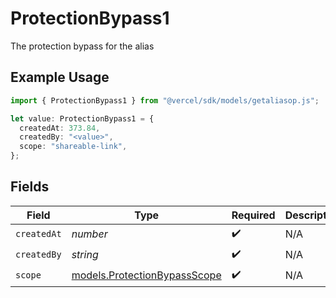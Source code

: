 # ProtectionBypass1

The protection bypass for the alias

## Example Usage

```typescript
import { ProtectionBypass1 } from "@vercel/sdk/models/getaliasop.js";

let value: ProtectionBypass1 = {
  createdAt: 373.84,
  createdBy: "<value>",
  scope: "shareable-link",
};
```

## Fields

| Field                                                              | Type                                                               | Required                                                           | Description                                                        |
| ------------------------------------------------------------------ | ------------------------------------------------------------------ | ------------------------------------------------------------------ | ------------------------------------------------------------------ |
| `createdAt`                                                        | *number*                                                           | :heavy_check_mark:                                                 | N/A                                                                |
| `createdBy`                                                        | *string*                                                           | :heavy_check_mark:                                                 | N/A                                                                |
| `scope`                                                            | [models.ProtectionBypassScope](../models/protectionbypassscope.md) | :heavy_check_mark:                                                 | N/A                                                                |